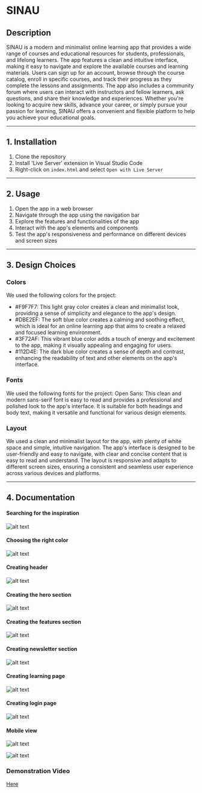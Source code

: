 # SINAU

## Description

SINAU is a modern and minimalist online learning app that provides a wide range of courses and educational resources for students, professionals, and lifelong learners. The app features a clean and intuitive interface, making it easy to navigate and explore the available courses and learning materials. Users can sign up for an account, browse through the course catalog, enroll in specific courses, and track their progress as they complete the lessons and assignments. The app also includes a community forum where users can interact with instructors and fellow learners, ask questions, and share their knowledge and experiences. Whether you're looking to acquire new skills, advance your career, or simply pursue your passion for learning, SINAU offers a convenient and flexible platform to help you achieve your educational goals.

---

## 1. Installation

1. Clone the repository
2. Install 'Live Server' extension in Visual Studio Code
3. Right-click on `index.html` and select `Open with Live Server`

---

## 2. Usage

1. Open the app in a web browser
2. Navigate through the app using the navigation bar
3. Explore the features and functionalities of the app
4. Interact with the app's elements and components
5. Test the app's responsiveness and performance on different devices and screen sizes

---

## 3. Design Choices

### Colors

We used the following colors for the project:

- #F9F7F7: This light gray color creates a clean and minimalist look, providing a sense of simplicity and elegance to the app's design.
- #DBE2EF: The soft blue color creates a calming and soothing effect, which is ideal for an online learning app that aims to create a relaxed and focused learning environment.
- #3F72AF: This vibrant blue color adds a touch of energy and excitement to the app, making it visually appealing and engaging for users.
- #112D4E: The dark blue color creates a sense of depth and contrast, enhancing the readability of text and other elements on the app's interface.

### Fonts

We used the following fonts for the project:
Open Sans: This clean and modern sans-serif font is easy to read and provides a professional and polished look to the app's interface. It is suitable for both headings and body text, making it versatile and functional for various design elements.

### Layout

We used a clean and minimalist layout for the app, with plenty of white space and simple, intuitive navigation. The app's interface is designed to be user-friendly and easy to navigate, with clear and concise content that is easy to read and understand. The layout is responsive and adapts to different screen sizes, ensuring a consistent and seamless user experience across various devices and platforms.

---

## 4. Documentation

#### Searching for the inspiration

![alt text](/images/ss/ss-inspiration-1.png)

#### Choosing the right color

![alt text](/images/ss/ss-docs-2.png)

#### Creating header

![alt text](/images/ss/ss-docs-1.png)

#### Creating the hero section

![alt text](/images/ss/ss-hero-1.png)

#### Creating the features section

![alt text](/images/ss/ss-features.png)

#### Creating newsletter section

![alt text](/images/ss/ss-news.png)

#### Creating learning page

![alt text](/images/ss/ss-learning.png)

#### Creating login page

![alt text](/images/ss/ss-login.png)

#### Mobile view

![alt text](/images/ss/ss-mobile-1.png)

![alt text](/images/ss/ss-mobile-2.png)

### Demonstration Video

[Here](https://drive.google.com/file/d/1FywFQo2MLWgtZNJJG10pasQM1h9RU-wo/view?usp=sharing)
